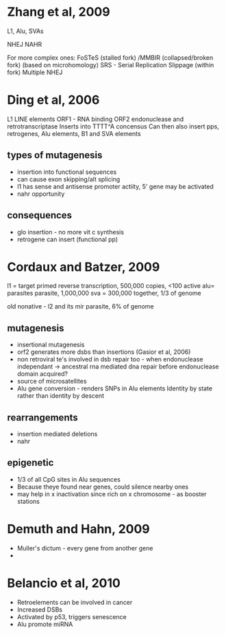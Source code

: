 # Zhang et al, 2009
L1, Alu, SVAs

NHEJ
NAHR

For more complex ones:
FoSTeS (stalled fork) /MMBIR (collapsed/broken fork) (based on microhomology)
SRS - Serial Replication Slippage (within fork)
Multiple NHEJ

# Ding et al, 2006
L1 LINE elements
ORF1 - RNA binding
ORF2 endonuclease and retrotranscriptase
Inserts into TTTT^A concensus
Can then also insert pps, retrogenes, Alu elements, B1 and SVA elements

## types of mutagenesis
- insertion into functional sequences
- can cause exon skipping/alt splicing
- l1 has sense and antisense promoter actiity, 5' gene may be activated
- nahr opportunity

## consequences
- glo insertion - no more vit c synthesis
- retrogene can insert (functional pp)

# Cordaux and Batzer, 2009
l1 = target primed reverse transcription, 500,000 copies, <100 active
alu= parasites parasite, 1,000,000
sva = 300,000
together, 1/3 of genome

old nonative - l2 and its mir parasite, 6% of genome

## mutagenesis
- insertional mutagenesis
- orf2 generates more dsbs than insertions  (Gasior et al, 2006)
- non retroviral te's involved in dsb repair too - when endonuclease independant
    -> ancestral rna mediated dna repair before endonuclease domain acquired? 
- source of microsatellites
- Alu gene conversion - renders SNPs in Alu elements Identity by state rather than identity by descent

## rearrangements
- insertion mediated deletions
- nahr

## epigenetic
- 1/3 of all CpG sites in Alu sequences
- Because theye found near genes, could silence nearby ones
- may help in x inactivation since rich on x chromosome - as booster stations

# Demuth and Hahn, 2009
- Muller's dictum - every gene from another gene
- 

# Belancio et al, 2010
- Retroelements can be involved in cancer
- Increased DSBs
- Activated by p53, triggers senescence
- Alu promote miRNA
